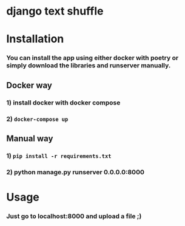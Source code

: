 # django text shuffle

# Installation

### You can install the app using either docker with poetry or simply download the libraries and runserver manually.

## Docker way
### 1) install docker with docker compose
### 2) ```docker-compose up```

## Manual way
### 1) `pip install -r requirements.txt`
### 2) python manage.py runserver 0.0.0.0:8000

# Usage

### Just go to localhost:8000 and upload a file ;)
